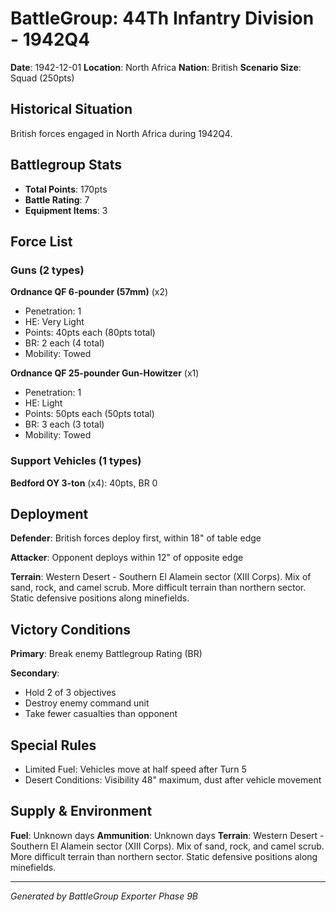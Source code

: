 # BattleGroup: 44Th Infantry Division - 1942Q4

**Date**: 1942-12-01
**Location**: North Africa
**Nation**: British
**Scenario Size**: Squad (250pts)

## Historical Situation

British forces engaged in North Africa during 1942Q4.

## Battlegroup Stats

- **Total Points**: 170pts
- **Battle Rating**: 7
- **Equipment Items**: 3

## Force List

### Guns (2 types)

**Ordnance QF 6-pounder (57mm)** (x2)
- Penetration: 1
- HE: Very Light
- Points: 40pts each (80pts total)
- BR: 2 each (4 total)
- Mobility: Towed

**Ordnance QF 25-pounder Gun-Howitzer** (x1)
- Penetration: 1
- HE: Light
- Points: 50pts each (50pts total)
- BR: 3 each (3 total)
- Mobility: Towed

### Support Vehicles (1 types)

**Bedford OY 3-ton** (x4): 40pts, BR 0

## Deployment

**Defender**: British forces deploy first, within 18" of table edge

**Attacker**: Opponent deploys within 12" of opposite edge

**Terrain**: Western Desert - Southern El Alamein sector (XIII Corps). Mix of sand, rock, and camel scrub. More difficult terrain than northern sector. Static defensive positions along minefields.

## Victory Conditions

**Primary**: Break enemy Battlegroup Rating (BR)

**Secondary**:
- Hold 2 of 3 objectives
- Destroy enemy command unit
- Take fewer casualties than opponent

## Special Rules

- Limited Fuel: Vehicles move at half speed after Turn 5
- Desert Conditions: Visibility 48" maximum, dust after vehicle movement

## Supply & Environment

**Fuel**: Unknown days
**Ammunition**: Unknown days
**Terrain**: Western Desert - Southern El Alamein sector (XIII Corps). Mix of sand, rock, and camel scrub. More difficult terrain than northern sector. Static defensive positions along minefields.

---

*Generated by BattleGroup Exporter Phase 9B*

